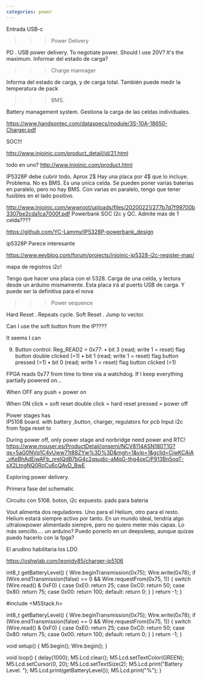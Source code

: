 ```yaml
---
categories: power
---
```


Entrada USB-c

>>> Power Delivery

PD . USB power delivery. To negotiate power. Should I use 20V? It's the maximum. Informar del estado de carga?

>>> Charge mannager

Informa del estado de carga, y de carga total. También puede medir la temperatura de pack

>>> BMS. 

Battery management system. Gestiona la carga de las celdas individuales.

https://www.handsontec.com/dataspecs/module/3S-10A-18650-Charger.pdf

SOC!!!

http://www.injoinic.com/product_detail/id/21.html

todo en uno?
http://www.injoinic.com/product.html

IP5328P debe cubrir todo. Aprox 2$ Hay una placa por 4$ que lo incluye. Problema. No es BMS. Es una unica celda. Se pueden poner varias baterias en paralelo, pero no hay BMS.
Con varias en paralelo, tengo que tener fusibles en el lado positivo.

http://www.injoinic.com/wwwroot/uploads/files/20200221/277b7d7f99700b3307be2cda1ca7000f.pdf
Powerbank SOC
I2c y QC. Admite más de 1 celda????


https://github.com/YC-Lammy/IP5328P-powerbank_design




ip5328P
Parece interesante

https://www.eevblog.com/forum/projects/injoinic-ip5328-i2c-register-map/

mapa de registros i2c!

Tengo que hacer una placa con el 5328. Carga de una celda, y lectura desde un arduino mismamente. 
Esta placa irá al puerto USB de carga. Y puede ser la definitiva para el nova


>>> Power sequence

Hard Reset . Repeats cycle.
Soft Reset . Jump to vector. 

Can I use the soft button from the IP????

It seems I can

9. Button control:
Reg_READ2 = 0x77:
•	bit 3 (read; write 1 = reset) flag button double clicked (=1)
•	bit 1 (read; write 1 = reset) flag button pressed (=1)
•	bit 0 (read; write 1 = reset) flag button clicked (=1)

FPGA reads 0x77 from time to time via a watchdog. If I keep everything partially powered on...

When OFF
    any push = power on

When ON
    click           = soft reset
    double click    = hard reset
    pressed         = power off

Power stages has    
    IP5108 board. with battery ,button, charger, regulators for pcb
    Input
        i2c from fpga
        reset to 

During power off, only power stage and norbridge need power and RTC!
https://www.mouser.es/ProductDetail/onsemi/NCV8114ASN180T1G?qs=5aG0NVq1C4yUww71t88ZYw%3D%3D&mgh=1&vip=1&gclid=CjwKCAiA_vKeBhAdEiwAFb_nrelQdB7bG4c2qsudjc-aMqG-thg4oxCiP913Bn5oqT-sX2LtngNQ0RoCu6cQAvD_BwE
    

Exploring power delivery.

Primera fase del schematic

Circuito con 5108. boton, i2c expuesto. pads para bateria

Vout alimenta dos reguladores. Uno para el Helium, otro para el resto. Helium estará siempre activo por tanto.
En un mundo ideal, tendría algo ultralowpower alimentado siempre, pero no quiero meter más capas.
Lo más sencillo.... un arduino? Puedo ponerlo en un deepsleep, aunque quizas puedo hacerlo con la fpga?

El arudino habilitaria los LDO

https://oshwlab.com/leonidy85/charger-ip5106

int8_t getBatteryLevel()
{
  Wire.beginTransmission(0x75);
  Wire.write(0x78);
  if (Wire.endTransmission(false) == 0
   && Wire.requestFrom(0x75, 1)) {
    switch (Wire.read() & 0xF0) {
    case 0xE0: return 25;
    case 0xC0: return 50;
    case 0x80: return 75;
    case 0x00: return 100;
    default: return 0;
    }
  }
  return -1;
}

#include <M5Stack.h>

int8_t getBatteryLevel()
{
  Wire.beginTransmission(0x75);
  Wire.write(0x78);
  if (Wire.endTransmission(false) == 0
   && Wire.requestFrom(0x75, 1)) {
    switch (Wire.read() & 0xF0) {
    case 0xE0: return 25;
    case 0xC0: return 50;
    case 0x80: return 75;
    case 0x00: return 100;
    default: return 0;
    }
  }
  return -1;
}

void setup() {
    M5.begin();
    Wire.begin();
  }

void loop() {
  delay(1000);
  M5.Lcd.clear();
  M5.Lcd.setTextColor(GREEN);
  M5.Lcd.setCursor(0, 20);
  M5.Lcd.setTextSize(2);
  M5.Lcd.print("Battery Level: ");
  M5.Lcd.print(getBatteryLevel());
  M5.Lcd.print("%");
}

    